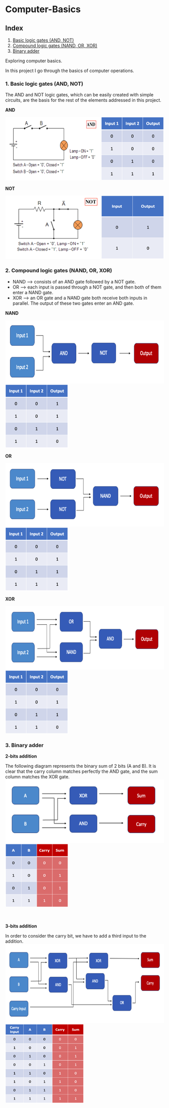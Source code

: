 # Computer-Basics

## Index

1. [Basic logic gates (AND, NOT)](#section_1)
2. [Compound logic gates (NAND, OR, XOR)](#section_2)
3. [Binary adder](#section_3)

Exploring computer basics.

In this project I go through the basics of computer operations.

<a name="section_1"></a>
### 1. Basic logic gates (AND, NOT)

The AND and NOT logic gates, which can be easily created with simple circuits, are the basis for the rest of the elements addressed in this project.

<p><strong>AND</strong></p>
<div align="left">
  <img src="img/and_circuit.png" alt="and_circuit" height="200" width="300"/>
  <img src="img/and_truth_table.png" alt="and_truth_table" height="200" width="200"/>
</div>

<p><strong>NOT</strong></p>
<div align="left">
  <img src="img/not_circuit.png" alt="not_circuit" height="200" width="300"/>
  <img src="img/not_truth_table.png" alt="not_truth_table" height="200" width="200"/>
</div>

<a name="section_2"></a>
### 2. Compound logic gates (NAND, OR, XOR)

- NAND --> consists of an AND gate followed by a NOT gate.
- OR --> each input is passed through a NOT gate, and then both of them enter a NAND gate.
- XOR --> an OR gate and a NAND gate both receive both inputs in parallel. The output of these two gates enter an AND gate.

<p><strong>NAND</strong></p>
<div align="left">
  <img src="img/nand_gate.png" alt="nand_gate" height="200" width="600"/>
  <img src="img/nand_truth_table.png" alt="nand_truth_table" height="200" width="200"/>
</div>

<p><strong>OR</strong></p>
<div align="left">
  <img src="img/or_gate.png" alt="or_gate" height="200" width="600"/>
  <img src="img/or_truth_table.png" alt="or_truth_table" height="200" width="200"/>
</div>

<p><strong>XOR</strong></p>
<div align="left">
  <img src="img/xor_gate.png" alt="xor_gate" height="200" width="600"/>
  <img src="img/xor_truth_table.png" alt="xor_truth_table" height="200" width="200"/>
</div>

<a name="section_3"></a>
### 3. Binary adder

<p><strong>2-bits addition</strong></p>
The following diagram represents the binary sum of 2 bits (A and B). It is clear that the carry column matches perfectly the AND gate, and the sum column matches the XOR gate.
<div align="left">
  <img src="img/2_bits_binary_addition.png" alt="2_bits_binary_addition" height="200" width="600"/>
  <img src="img/2_bits_binary_addition_truth_table.png" alt="2_bits_binary_addition_truth_table" height="200" width="200"/>
</div>

<small>
  <br/><br/>
</small>
  
<p><strong>3-bits addition</strong></p>
In order to consider the carry bit, we have to add a third input to the addition.
<div align="left">
  <img src="img/3_bits_binary_addition.png" alt="3_bits_binary_addition" height="250" width="600"/>
  <img src="img/3_bits_binary_addition_truth_table.png" alt="3_bits_binary_addition_truth_table" height="250" width="250"/>
</div>
